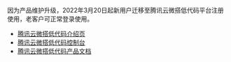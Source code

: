 因为产品维护升级，2022年3月20日起新用户迁移至腾讯云微搭低代码平台注册使用，老客户可正常登录使用。

- [腾讯云微搭低代码介绍页](https://cloud.tencent.com/product/weda) 
- [腾讯云微搭低代码控制台](https://console.cloud.tencent.com/lowcode) 
- [腾讯云微搭低代码产品文档](https://cloud.tencent.com/document/product/1301) 
